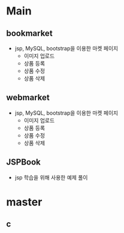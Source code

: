 # Main
## bookmarket
- jsp, MySQL, bootstrap을 이용한 마켓 페이지
  - 이미지 업로드
  - 상품 등록
  - 상품 수정
  - 상품 삭제
 
## webmarket
- jsp, MySQL, bootstrap을 이용한 마켓 페이지
  - 이미지 업로드
  - 상품 등록
  - 상품 수정
  - 상품 삭제

## JSPBook
- jsp 학습을 위해 사용한 예제 풀이

# master
## c
